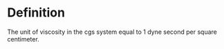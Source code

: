 # Definition

The unit of viscosity in the cgs system equal to 1 dyne second per
square centimeter.

